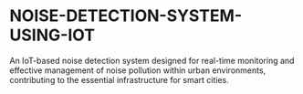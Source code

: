 # NOISE-DETECTION-SYSTEM-USING-IOT
An IoT-based noise detection system designed for real-time monitoring and effective management of noise pollution within urban environments, contributing to the essential infrastructure for smart cities. 
